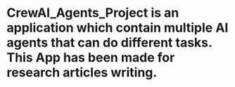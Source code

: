 # CrewAI_Agents_Project is an application which contain multiple AI agents that can do different tasks. This App has been made for  research articles writing.
